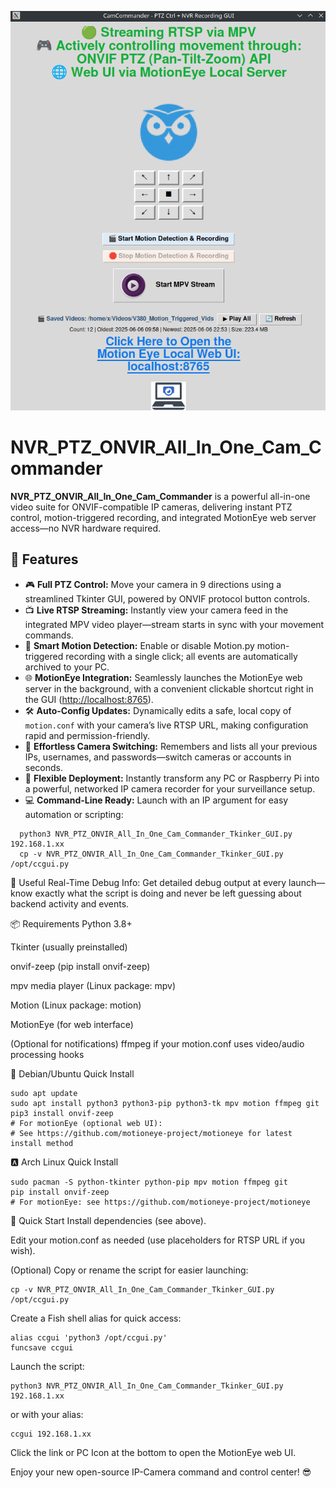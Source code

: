 ![Main Screen](./NewGUI-Main-Screen.png)



# NVR_PTZ_ONVIR_All_In_One_Cam_Commander

**NVR_PTZ_ONVIR_All_In_One_Cam_Commander** is a powerful all-in-one video suite for ONVIF-compatible IP cameras, delivering instant PTZ control, motion-triggered recording, and integrated MotionEye web server access—no NVR hardware required.

## 🚀 Features

- 🎮 **Full PTZ Control:** Move your camera in 9 directions using a streamlined Tkinter GUI, powered by ONVIF protocol button controls.
- 📺 **Live RTSP Streaming:** Instantly view your camera feed in the integrated MPV video player—stream starts in sync with your movement commands.
- 🎯 **Smart Motion Detection:** Enable or disable Motion.py motion-triggered recording with a single click; all events are automatically archived to your PC.
- 🌐 **MotionEye Integration:** Seamlessly launches the MotionEye web server in the background, with a convenient clickable shortcut right in the GUI ([http://localhost:8765](http://localhost:8765)).
- 🛠️ **Auto-Config Updates:** Dynamically edits a safe, local copy of `motion.conf` with your camera’s live RTSP URL, making configuration rapid and permission-friendly.
- 🔄 **Effortless Camera Switching:** Remembers and lists all your previous IPs, usernames, and passwords—switch cameras or accounts in seconds.
- 🧩 **Flexible Deployment:** Instantly transform any PC or Raspberry Pi into a powerful, networked IP camera recorder for your surveillance setup.
- 💻 **Command-Line Ready:** Launch with an IP argument for easy automation or scripting:  
```
  python3 NVR_PTZ_ONVIR_All_In_One_Cam_Commander_Tkinker_GUI.py 192.168.1.xx
  cp -v NVR_PTZ_ONVIR_All_In_One_Cam_Commander_Tkinker_GUI.py /opt/ccgui.py
```
🐍 Useful Real-Time Debug Info: Get detailed debug output at every launch—know exactly what the script is doing and never be left guessing about backend activity and events.

📦 Requirements
Python 3.8+

Tkinter (usually preinstalled)

onvif-zeep (pip install onvif-zeep)

mpv media player (Linux package: mpv)

Motion (Linux package: motion)

MotionEye (for web interface)

(Optional for notifications) ffmpeg if your motion.conf uses video/audio processing hooks

🏴 Debian/Ubuntu Quick Install
```
sudo apt update
sudo apt install python3 python3-pip python3-tk mpv motion ffmpeg git
pip3 install onvif-zeep
# For motionEye (optional web UI):
# See https://github.com/motioneye-project/motioneye for latest install method
```

🅰️ Arch Linux Quick Install
```
sudo pacman -S python-tkinter python-pip mpv motion ffmpeg git
pip install onvif-zeep
# For motionEye: see https://github.com/motioneye-project/motioneye
```
📖 Quick Start
Install dependencies (see above).

Edit your motion.conf as needed (use placeholders for RTSP URL if you wish).

(Optional) Copy or rename the script for easier launching:
```
cp -v NVR_PTZ_ONVIR_All_In_One_Cam_Commander_Tkinker_GUI.py /opt/ccgui.py
```
Create a Fish shell alias for quick access:
```
alias ccgui 'python3 /opt/ccgui.py'
funcsave ccgui
```
Launch the script:
```
python3 NVR_PTZ_ONVIR_All_In_One_Cam_Commander_Tkinker_GUI.py 192.168.1.xx
```
or with your alias:
```
ccgui 192.168.1.xx
```

Click the link or PC Icon at the bottom to open the MotionEye web UI.

Enjoy your new open-source IP-Camera command and control center! 😎

